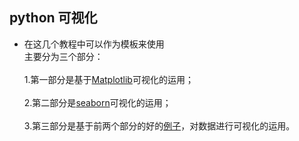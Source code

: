 ## python 可视化
- 在这几个教程中可以作为模板来使用
</br>主要分为三个部分：</br>
</br>1.第一部分是基于[Matplotlib](https://github.com/zhi-z/Python/tree/master/python%20%E5%8F%AF%E8%A7%86%E5%8C%96/1.Matplotlib_visualization)可视化的运用；</br>
</br>2.第二部分是[seaborn](https://github.com/zhi-z/Python/tree/master/python%20%E5%8F%AF%E8%A7%86%E5%8C%96/2.seaborn)可视化的运用；</br>
</br>3.第三部分是基于前两个部分的好的[例子](https://github.com/zhi-z/Python/tree/master/python%20%E5%8F%AF%E8%A7%86%E5%8C%96/3.good_visualization_exercises)，对数据进行可视化的运用。</br>

